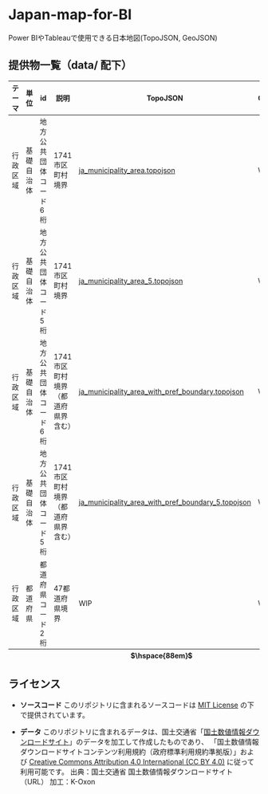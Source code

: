 # Japan-map-for-BI

Power BIやTableauで使用できる日本地図(TopoJSON, GeoJSON)

## 提供物一覧（data/ 配下）

<table>
  <thead>
    <tr>
      <th>テーマ</th>
      <th>単位</th>
      <th>id</th>
      <th>説明</th>
      <th>TopoJSON</th>
      <th>GeoJSON</th>
      <th>画像</th>
    </tr>
  </thead>
  <tbody>
    <tr>
      <td>行政区域</td>
      <td>基礎自治体</td>
      <td>地方公共団体コード6桁</td>
      <td>1741市区町村境界</td>
      <td><a href="data/行政区域/municipality/ja_municipality_area.topojson">ja_municipality_area.topojson</a></td>
      <td>WIP</td>
      <td>WIP</td>
    </tr>
    <tr>
      <td>行政区域</td>
      <td>基礎自治体</td>
      <td>地方公共団体コード5桁</td>
      <td>1741市区町村境界</td>
      <td><a href="data/administrative_area/municipality/ja_municipality_area_5.topojson">ja_municipality_area_5.topojson</a></td>
      <td>WIP</td>
      <td><img src="img/ja_municipality_area_5.jpg" alt="ja_municipality_area_5.topojson プレビュー" width="300" /></td>
    </tr>
    <tr>
      <td>行政区域</td>
      <td>基礎自治体</td>
      <td>地方公共団体コード6桁</td>
      <td>1741市区町村境界（都道府県界含む）</td>
      <td><a href="data/基礎自治体/municipality/ja_municipality_area_with_pref_boundary.topojson">ja_municipality_area_with_pref_boundary.topojson</a></td>
      <td>WIP</td>
      <td>WIP</td>
    </tr>
    <tr>
      <td>行政区域</td>
      <td>基礎自治体</td>
      <td>地方公共団体コード5桁</td>
      <td>1741市区町村境界（都道府県界含む）</td>
      <td><a href="data/基礎自治体/municipality/ja_municipality_area_with_pref_boundary_5.topojson">ja_municipality_area_with_pref_boundary_5.topojson</a></td>
      <td>WIP</td>
      <td>WIP</td>
    </tr>
    <tr>
      <td>行政区域</td>
      <td>都道府県</td>
      <td>都道府県コード2桁</td>
      <td>47都道府県境界</td>
      <td>WIP</td>
      <td>WIP</td>
      <td>WIP</td>
    </tr>
  </tbody>
  <!-- 横幅を確保するためのダミー行 -->
  <tfoot>
  <tr><th colspan=14>$\hspace{88em}$</th></tr>
  </tfoot>
</table>

## ライセンス

- **ソースコード**
  このリポジトリに含まれるソースコードは [MIT License](./LICENSE) の下で提供されています。

- **データ**
  このリポジトリに含まれるデータは、国土交通省「[国土数値情報ダウンロードサイト](https://nlftp.mlit.go.jp/ksj/)」のデータを加工して作成したものであり、
  「国土数値情報ダウンロードサイトコンテンツ利用規約（政府標準利用規約準拠版）」および
  [Creative Commons Attribution 4.0 International (CC BY 4.0)](https://creativecommons.org/licenses/by/4.0/legalcode.ja) に従って利用可能です。
  出典：国土交通省 国土数値情報ダウンロードサイト（URL）
  加工：K-Oxon
